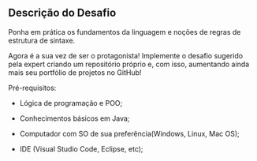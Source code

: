 ## Descrição do Desafio
Ponha em prática os fundamentos da linguagem e noções de regras de estrutura de sintaxe.

Agora é a sua vez de ser o protagonista! Implemente o desafio sugerido pela expert criando um repositório próprio e, com isso, aumentando ainda mais seu portfólio de projetos no GitHub!

Pré-requisitos:

- Lógica de programação e POO;

- Conhecimentos básicos em Java;

- Computador com SO de sua preferência(Windows, Linux, Mac OS);

- IDE (Visual Studio Code, Eclipse, etc);
